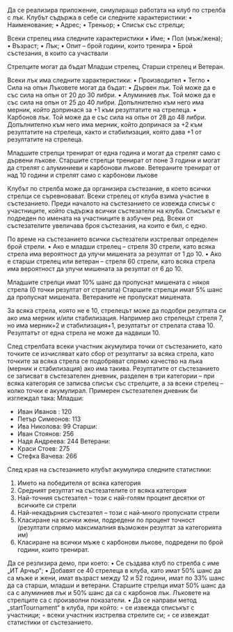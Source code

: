 Да се реализира приложение, симулиращо работата на клуб по стрелба с лък.
Клубът съдържа в себе си следните характеристики:
  • Наименование;
  • Адрес;
  • Треньор;
  • Списък със стрелци;

Всеки стрелец има следните характеристики
  • Име;
  • Пол (мъж/жена);
  • Възраст;
  • Лък;
  • Опит – брой години, които тренира
  • Брой състезания, в които са участвали

Стрелците могат да бъдат Младши стрелец, Старши стрелец и Ветеран.

Всеки лък има следните характеристики:
  • Производител
  • Тегло
  • Сила на опън
Лъковете могат да бъдат:
  • Дървен лък. Той може да е със сила на опън от 20 до 30 либри.
  • Алуминиев лък. Той може да е със сила на опън от 25 до 40 либри. Допълнително към
него има мерник, който допринася за +1 към резултатите на стрелеца.
  • Карбонов лък. Той може да е със сила на опън от 28 до 48 либри. Допълнително към него
има мерник, който допринася за +2 към резултатите на стрелеца, както и стабилизация,
която дава +1 от резултатите на стрелеца.

Младшите стрелци тренират от една година и могат да стрелят само с дървени лъкове.
Старшите стрелци тренират от поне 3 години и могат да стрелят с алуминиеви и карбонови
лъкове.
Ветераните тренират от над 10 години и стрелят само с карбонови лъкове

Клубът по стрелба може да организира състезание, в което всички стрелци се съревновават.
Всеки стрелец от клуба взима участие в състезанието.
Преди началото на състезанието се извежда списък с участниците, който съдържа всички
състезатели на клуба. Списъкът е подреден по имената на участниците в азбучен ред.
Всеки от състезателите увеличава броя състезания, на които е бил, с едно.

По време на състезанието всички състезатели изстрелват определен брой стрели.
  • Ако е младши стрелец – стреля 30 стрели, като всяка стрела има вероятност да улучи
мишената за резултат от 1 до 10.
  • Ако е старши стрелец или ветеран – стреля 60 стрели, като всяка стрела има вероятност
да улучи мишената за резултат от 6 до 10.

Младшите стрелци имат 10% шанс да пропуснат мишената с някоя стрела (0 точки резултат от
стрелата)
Старшите стрелци имат 5% шанс да пропуснат мишената.
Ветераните не пропускат мишената.

За всяка стрела, която не е 10, стрелецът може да подобри резултата си ако има мерник и/или
стабилизация.
Например ако стрелецът стреля 7, но има мерник+2 и стабилизация+1, резултатът от стрелата
става 10.
Резултатът от една стрела не може да надвиши 10.

След стрелбата всеки участник акумулира точки от състезанието, като точките се изчисляват
като сбор от резултатът за всяка стрела, като точките за всяка стрела се подобряват спрямо
качество на лъка (мерник и стабилизация) ако има такива.
Резултатите от състезанието се записват в състезателен дневник, разделен в три категории – при
всяка категория се записва списък със стрелците, а за всеки стрелец – колко точки е акумулирал.
Примерен състезателен дневник би изглеждал така:
Младши:
- Иван Иванов : 120
- Петър Симеонов: 113
- Ива Николова: 99
Старши:
- Иван Стоянов: 256
- Надя Андреева: 244
Ветерани:
- Краси Стоев: 275
- Стефка Вачева: 266

След края на състезанието клубът акумулира следните статистики:
  1. Името на победителя от всяка категория 
  2. Средният резултат на състезателите от всяка категория 
  3. Най-точния състезател – този с най-голям процент десятки от всичките си стрели 
  4. Най-некадърния състезател – този с най-много пропуснати стрели 
  5. Класиране на всички жени, подредени по процент точност (резултати спрямо
максималния възможен резултат за категорията им) 
  6. Класиране на всички мъже с карбонови лъкове, подредени по брой години, които
тренират.

Да се резлизира демо, при което:
  • Се създава клуб по стрелба с име „ИТ Арчър“;
  • Добавят се 40 стрелеца в клуба, като имат 50% шанс да са мъже и жени, имат възраст
между 12 и 52 години, имат по 33% шанс да са старши, младши и ветерани. Старшите
стрелци имат 50% шанс да са с алуминиев лък и 50% шанс да са с карбонов лък.
Лъковете на стрелците са с произволни показатели. 
  • Да се направи метод „startTournament“ в клуба, при който:
    ◦ се извежда списъкът с участници;
    ◦ всеки участник изстрелва стрелите си;
    ◦ се извеждат статистики от състезанието.
